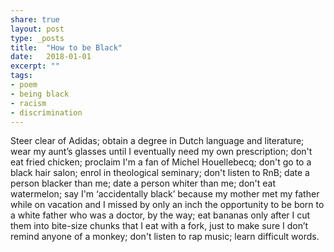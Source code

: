 ```yaml
---
share: true
layout: post
type: _posts
title:  "How to be Black"
date:   2018-01-01
excerpt: ""
tags:
- poem
- being black
- racism
- discrimination
---
```

Steer clear of Adidas; obtain a degree in Dutch language and literature; wear my aunt’s glasses until I eventually need my own prescription; don't eat fried chicken; proclaim I'm a fan of Michel Houellebecq; don't go to a black hair salon; enrol in theological seminary; don't listen to RnB; date a person blacker than me; date a person whiter than me; don't eat watermelon; say I'm ‘accidentally black’ because my mother met my father while on vacation and I missed by only an inch the opportunity to be born to a white father who was a doctor, by the way; eat bananas only after I cut them into bite-size chunks that I eat with a fork, just to make sure I don’t remind anyone of a monkey; don't listen to rap music; learn difficult words.